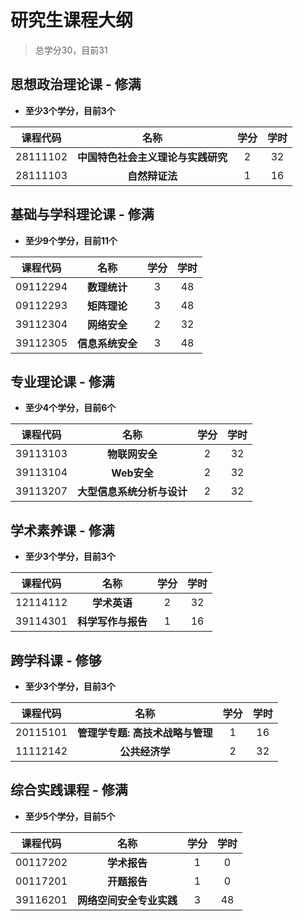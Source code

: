 # 研究生课程大纲

> 总学分30，目前31

## 思想政治理论课 - 修满

- **至少3个学分，目前3个**

| 课程代码 |                名称                | 学分 | 学时 |
| :------: | :--------------------------------: | :--: | :--: |
| 28111102 | **中国特色社会主义理论与实践研究** |  2   |  32  |
| 28111103 |           **自然辩证法**           |  1   |  16  |

## 基础与学科理论课 - 修满

- **至少9个学分，目前11个**

| 课程代码 |       名称       | 学分 | 学时 |
| :------: | :--------------: | :--: | :--: |
| 09112294 |   **数理统计**   |  3   |  48  |
| 09112293 |   **矩阵理论**   |  3   |  48  |
| 39112304 |   **网络安全**   |  2   |  32  |
| 39112305 | **信息系统安全** |  3   |  48  |

## 专业理论课 - 修满

- **至少4个学分，目前6个**

| 课程代码 |            名称            | 学分 | 学时 |
| :------: | :------------------------: | :--: | :--: |
| 39113103 |       **物联网安全**       |  2   |  32  |
| 39113104 |        **Web安全**         |  2   |  32  |
| 39113207 | **大型信息系统分析与设计** |  2   |  32  |

## 学术素养课 - 修满

- **至少3个学分，目前3个**

| 课程代码 |        名称        | 学分 | 学时 |
| :------: | :----------------: | :--: | :--: |
| 12114112 |    **学术英语**    |  2   |  32  |
| 39114301 | **科学写作与报告** |  1   |  16  |

## 跨学科课 - 修够

- **至少3个学分，目前3个**

| 课程代码 |               名称               | 学分 | 学时 |
| :------: | :------------------------------: | :--: | :--: |
| 20115101 | **管理学专题: 高技术战略与管理** |  1   |  16  |
| 11112142 |          **公共经济学**          |  2   |  32  |

## 综合实践课程 - 修满

- **至少5个学分，目前5个**

| 课程代码 |           名称           | 学分 | 学时 |
| :------: | :----------------------: | :--: | :--: |
| 00117202 |       **学术报告**       |  1   |  0   |
| 00117201 |       **开题报告**       |  1   |  0   |
| 39116201 | **网络空间安全专业实践** |  3   |  48  |
